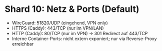 # Shard 10: Netz & Ports (Default)

- WireGuard: 51820/UDP (eingehend, VPN only)
- HTTPS (Caddy): 443/TCP (nur im VPN/LAN)
- HTTP (Caddy): 80/TCP (nur im VPN) → 301 Redirect auf 443/TCP
- Interne Container-Ports: nicht extern exponiert; nur via Reverse-Proxy erreichbar
